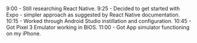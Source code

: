 9:00 - Still researching React Native.
9:25 - Decided to get started with Expo - simpler approach as suggested by React Native documentation.
10:15 - Worked through Android Studio instillation and configuration.
10:45 - Got Pixel 3 Emulator working in BIOS.
11:00 - Got App simulator functioning on my iPhone.